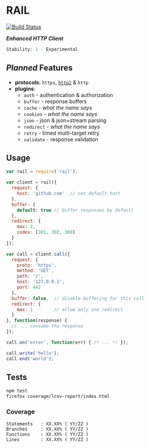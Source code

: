 # RAIL

[![Build Status](https://secure.travis-ci.org/skenqbx/rail.png)](http://travis-ci.org/skenqbx/rail)

**_Enhanced HTTP Client_**

```js
Stability: 1 - Experimental
```

## _Planned_ Features

  - **protocols**: `https`, [`http2`](https://www.npmjs.com/package/http2) & `http`
  - **plugins**:
    - `auth` - authentication & authorization
    - `buffer` - response buffers
    - `cache` - _what the name says_
    - `cookies` - _what the name says_
    - `json` - json & json+stream parsing
    - `redirect` - _what the name says_
    - `retry` - timed multi-target retry
    - `validate` - response validation

## Usage

```js
var rail = require('rail');

var client = rail({
  request: {
    host: 'github.com'  // set default host
  },
  buffer: {
    default: true // buffer responses by default
  },
  redirect: {
    max: 2,
    codes: [301, 302, 308]
  }
});

var call = client.call({
  request: {
    proto: 'https',
    method: 'GET',
    path: '/',
    host: '127.0.0.1',
    port: 442
  },
  buffer: false,  // disable buffering for this call
  redirect: {
    max: 1        // allow only one redirect
  }
}, function(response) {
  // ... consume the response
});

call.on('error', function(err) { /* ... */ });

call.write('hello');
call.end('world');
```

## Tests

```bash
npm test
firefox coverage/lcov-report/index.html
```

### Coverage

```
Statements   : XX.XX% ( YY/ZZ )
Branches     : XX.XX% ( YY/ZZ )
Functions    : XX.XX% ( YY/ZZ )
Lines        : XX.XX% ( YY/ZZ )
```
